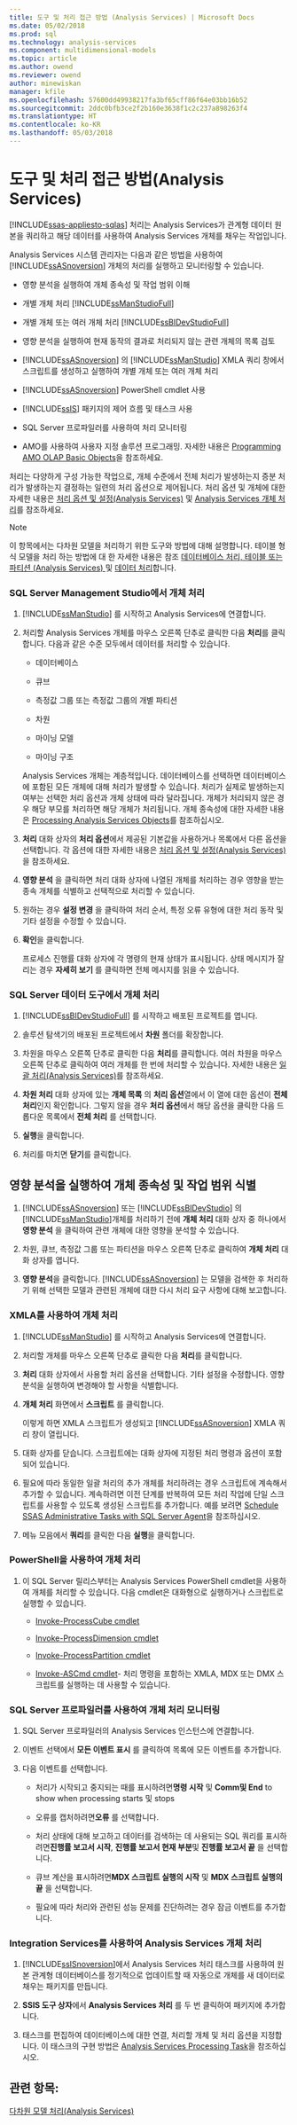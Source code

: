 ```yaml
---
title: 도구 및 처리 접근 방법 (Analysis Services) | Microsoft Docs
ms.date: 05/02/2018
ms.prod: sql
ms.technology: analysis-services
ms.component: multidimensional-models
ms.topic: article
ms.author: owend
ms.reviewer: owend
author: minewiskan
manager: kfile
ms.openlocfilehash: 57600dd49938217fa3bf65cff86f64e03bb16b52
ms.sourcegitcommit: 2ddc0bfb3ce2f2b160e3638f1c2c237a898263f4
ms.translationtype: HT
ms.contentlocale: ko-KR
ms.lasthandoff: 05/03/2018
---
```

# <a name="tools-and-approaches-for-processing-analysis-services"></a>도구 및 처리 접근 방법(Analysis Services)
[!INCLUDE[ssas-appliesto-sqlas](../../includes/ssas-appliesto-sqlas.md)]
  처리는 Analysis Services가 관계형 데이터 원본을 쿼리하고 해당 데이터를 사용하여 Analysis Services 개체를 채우는 작업입니다.  
  
 Analysis Services 시스템 관리자는 다음과 같은 방법을 사용하여 [!INCLUDE[ssASnoversion](../../includes/ssasnoversion-md.md)] 개체의 처리를 실행하고 모니터링할 수 있습니다.  
  
-   영향 분석을 실행하여 개체 종속성 및 작업 범위 이해  
  
-   개별 개체 처리 [!INCLUDE[ssManStudioFull](../../includes/ssmanstudiofull-md.md)]  
  
-   개별 개체 또는 여러 개체 처리 [!INCLUDE[ssBIDevStudioFull](../../includes/ssbidevstudiofull-md.md)]  
  
-   영향 분석을 실행하여 현재 동작의 결과로 처리되지 않는 관련 개체의 목록 검토  
  
-   [!INCLUDE[ssASnoversion](../../includes/ssasnoversion-md.md)] 의 [!INCLUDE[ssManStudio](../../includes/ssmanstudio-md.md)] XMLA 쿼리 창에서 스크립트를 생성하고 실행하여 개별 개체 또는 여러 개체 처리  
  
-   [!INCLUDE[ssASnoversion](../../includes/ssasnoversion-md.md)] PowerShell cmdlet 사용  
  
-   [!INCLUDE[ssIS](../../includes/ssis-md.md)] 패키지의 제어 흐름 및 태스크 사용  
  
-   SQL Server 프로파일러를 사용하여 처리 모니터링  
  
-   AMO를 사용하여 사용자 지정 솔루션 프로그래밍. 자세한 내용은 [Programming AMO OLAP Basic Objects](../../analysis-services/multidimensional-models/analysis-management-objects/programming-amo-olap-basic-objects.md)을 참조하세요.  
  
 처리는 다양하게 구성 가능한 작업으로, 개체 수준에서 전체 처리가 발생하는지 증분 처리가 발생하는지 결정하는 일련의 처리 옵션으로 제어됩니다. 처리 옵션 및 개체에 대한 자세한 내용은 [처리 옵션 및 설정&#40;Analysis Services&#41;](../../analysis-services/multidimensional-models/processing-options-and-settings-analysis-services.md) 및 [Analysis Services 개체 처리](../../analysis-services/multidimensional-models/processing-analysis-services-objects.md)를 참조하세요.  
  
> [!NOTE]  
>  이 항목에서는 다차원 모델을 처리하기 위한 도구와 방법에 대해 설명합니다. 테이블 형식 모델을 처리 하는 방법에 대 한 자세한 내용은 참조 [데이터베이스 처리, 테이블 또는 파티션 &#40;Analysis Services&#41; ](../../analysis-services/tabular-models/process-database-table-or-partition-analysis-services.md) 및 [데이터 처리](../../analysis-services/tabular-models/process-data-ssas-tabular.md)합니다.  
  
### <a name="processing-objects-in-sql-server-management-studio"></a>SQL Server Management Studio에서 개체 처리  
  
1.  [!INCLUDE[ssManStudio](../../includes/ssmanstudio-md.md)] 를 시작하고 Analysis Services에 연결합니다.  
  
2.  처리할 Analysis Services 개체를 마우스 오른쪽 단추로 클릭한 다음 **처리**를 클릭합니다. 다음과 같은 수준 모두에서 데이터를 처리할 수 있습니다.  
  
    -   데이터베이스  
  
    -   큐브  
  
    -   측정값 그룹 또는 측정값 그룹의 개별 파티션  
  
    -   차원  
  
    -   마이닝 모델  
  
    -   마이닝 구조  
  
     Analysis Services 개체는 계층적입니다. 데이터베이스를 선택하면 데이터베이스에 포함된 모든 개체에 대해 처리가 발생할 수 있습니다. 처리가 실제로 발생하는지 여부는 선택한 처리 옵션과 개체 상태에 따라 달라집니다. 개체가 처리되지 않은 경우 해당 부모를 처리하면 해당 개체가 처리됩니다. 개체 종속성에 대한 자세한 내용은 [Processing Analysis Services Objects](../../analysis-services/multidimensional-models/processing-analysis-services-objects.md)를 참조하십시오.  
  
3.  **처리** 대화 상자의 **처리 옵션**에서 제공된 기본값을 사용하거나 목록에서 다른 옵션을 선택합니다. 각 옵션에 대한 자세한 내용은 [처리 옵션 및 설정&#40;Analysis Services&#41;](../../analysis-services/multidimensional-models/processing-options-and-settings-analysis-services.md)을 참조하세요.  
  
4.  **영향 분석** 을 클릭하면 처리 대화 상자에 나열된 개체를 처리하는 경우 영향을 받는 종속 개체를 식별하고 선택적으로 처리할 수 있습니다.  
  
5.  원하는 경우 **설정 변경** 을 클릭하여 처리 순서, 특정 오류 유형에 대한 처리 동작 및 기타 설정을 수정할 수 있습니다.  
  
6.  **확인**을 클릭합니다.  
  
     프로세스 진행률 대화 상자에 각 명령의 현재 상태가 표시됩니다. 상태 메시지가 잘리는 경우 **자세히 보기** 를 클릭하면 전체 메시지를 읽을 수 있습니다.  
  
### <a name="processing-objects-in-sql-server-data-tools"></a>SQL Server 데이터 도구에서 개체 처리  
  
1.  [!INCLUDE[ssBIDevStudioFull](../../includes/ssbidevstudiofull-md.md)] 를 시작하고 배포된 프로젝트를 엽니다.  
  
2.  솔루션 탐색기의 배포된 프로젝트에서 **차원** 폴더를 확장합니다.  
  
3.  차원을 마우스 오른쪽 단추로 클릭한 다음 **처리**를 클릭합니다. 여러 차원을 마우스 오른쪽 단추로 클릭하여 여러 개체를 한 번에 처리할 수 있습니다. 자세한 내용은 [일괄 처리&#40;Analysis Services&#41;](../../analysis-services/multidimensional-models/batch-processing-analysis-services.md)를 참조하세요.  
  
4.  **차원 처리** 대화 상자에 있는 **개체 목록** 의 **처리 옵션**열에서 이 열에 대한 옵션이 **전체 처리**인지 확인합니다. 그렇지 않을 경우 **처리 옵션**에서 해당 옵션을 클릭한 다음 드롭다운 목록에서 **전체 처리** 를 선택합니다.  
  
5.  **실행**을 클릭합니다.  
  
6.  처리를 마치면 **닫기**를 클릭합니다.  
  
##  <a name="bkmk_impactanalysis"></a> 영향 분석을 실행하여 개체 종속성 및 작업 범위 식별  
  
1.  [!INCLUDE[ssASnoversion](../../includes/ssasnoversion-md.md)] 또는 [!INCLUDE[ssBIDevStudio](../../includes/ssbidevstudio-md.md)] 의 [!INCLUDE[ssManStudio](../../includes/ssmanstudio-md.md)]개체를 처리하기 전에 **개체 처리** 대화 상자 중 하나에서 **영향 분석** 을 클릭하여 관련 개체에 대한 영향을 분석할 수 있습니다.  
  
2.  차원, 큐브, 측정값 그룹 또는 파티션을 마우스 오른쪽 단추로 클릭하여 **개체 처리** 대화 상자를 엽니다.  
  
3.  **영향 분석**을 클릭합니다. [!INCLUDE[ssASnoversion](../../includes/ssasnoversion-md.md)] 는 모델을 검색한 후 처리하기 위해 선택한 모델과 관련된 개체에 대한 다시 처리 요구 사항에 대해 보고합니다.  
  
### <a name="processing-objects-using-xmla"></a>XMLA를 사용하여 개체 처리  
  
1.  [!INCLUDE[ssManStudio](../../includes/ssmanstudio-md.md)] 를 시작하고 Analysis Services에 연결합니다.  
  
2.  처리할 개체를 마우스 오른쪽 단추로 클릭한 다음 **처리**를 클릭합니다.  
  
3.  **처리** 대화 상자에서 사용할 처리 옵션을 선택합니다. 기타 설정을 수정합니다. 영향 분석을 실행하여 변경해야 할 사항을 식별합니다.  
  
4.  **개체 처리** 화면에서 **스크립트** 를 클릭합니다.  
  
     이렇게 하면 XMLA 스크립트가 생성되고 [!INCLUDE[ssASnoversion](../../includes/ssasnoversion-md.md)] XMLA 쿼리 창이 열립니다.  
  
5.  대화 상자를 닫습니다. 스크립트에는 대화 상자에 지정된 처리 명령과 옵션이 포함되어 있습니다.  
  
6.  필요에 따라 동일한 일괄 처리의 추가 개체를 처리하려는 경우 스크립트에 계속해서 추가할 수 있습니다. 계속하려면 이전 단계를 반복하여 모든 처리 작업에 단일 스크립트를 사용할 수 있도록 생성된 스크립트를 추가합니다. 예를 보려면 [Schedule SSAS Administrative Tasks with SQL Server Agent](../../analysis-services/instances/schedule-ssas-administrative-tasks-with-sql-server-agent.md)을 참조하십시오.  
  
7.  메뉴 모음에서 **쿼리**를 클릭한 다음 **실행**을 클릭합니다.  
  
### <a name="processing-objects-using-powershell"></a>PowerShell을 사용하여 개체 처리  
  
1.  이 SQL Server 릴리스부터는 Analysis Services PowerShell cmdlet을 사용하여 개체를 처리할 수 있습니다. 다음 cmdlet은 대화형으로 실행하거나 스크립트로 실행할 수 있습니다.  
  
    -   [Invoke-ProcessCube cmdlet](../../analysis-services/powershell/invoke-processcube-cmdlet.md)  
  
    -   [Invoke-ProcessDimension cmdlet](../../analysis-services/powershell/invoke-processdimension-cmdlet.md)  
  
    -   [Invoke-ProcessPartition cmdlet](../../analysis-services/powershell/invoke-processpartition-cmdlet.md)  
  
    -   [Invoke-ASCmd cmdlet](../../analysis-services/powershell/invoke-ascmd-cmdlet.md)- 처리 명령을 포함하는 XMLA, MDX 또는 DMX 스크립트를 실행하는 데 사용할 수 있습니다.  
  
### <a name="monitoring-object-processing-using-sql-server-profiler"></a>SQL Server 프로파일러를 사용하여 개체 처리 모니터링  
  
1.  SQL Server 프로파일러의 Analysis Services 인스턴스에 연결합니다.  
  
2.  이벤트 선택에서 **모든 이벤트 표시** 를 클릭하여 목록에 모든 이벤트를 추가합니다.  
  
3.  다음 이벤트를 선택합니다.  
  
    -   처리가 시작되고 중지되는 때를 표시하려면**명령 시작** 및 **Comm및 End** to show when processing starts 및 stops  
  
    -   오류를 캡처하려면**오류** 를 선택합니다.  
  
    -   처리 상태에 대해 보고하고 데이터를 검색하는 데 사용되는 SQL 쿼리를 표시하려면**진행률 보고서 시작**, **진행률 보고서 현재 부분**및 **진행률 보고서 끝** 을 선택합니다.  
  
    -   큐브 계산을 표시하려면**MDX 스크립트 실행의 시작** 및 **MDX 스크립트 실행의 끝** 을 선택합니다.  
  
    -   필요에 따라 처리와 관련된 성능 문제를 진단하려는 경우 잠금 이벤트를 추가합니다.  
  
### <a name="process-analysis-services-objects-using-integration-services"></a>Integration Services를 사용하여 Analysis Services 개체 처리  
  
1.  [!INCLUDE[ssISnoversion](../../includes/ssisnoversion-md.md)]에서 Analysis Services 처리 태스크를 사용하여 원본 관계형 데이터베이스를 정기적으로 업데이트할 때 자동으로 개체를 새 데이터로 채우는 패키지를 만듭니다.  
  
2.  **SSIS 도구 상자**에서 **Analysis Services 처리** 를 두 번 클릭하여 패키지에 추가합니다.  
  
3.  태스크를 편집하여 데이터베이스에 대한 연결, 처리할 개체 및 처리 옵션을 지정합니다. 이 태스크의 구현 방법은 [Analysis Services Processing Task](../../integration-services/control-flow/analysis-services-processing-task.md)을 참조하십시오.  
  
## <a name="see-also"></a>관련 항목:  
 [다차원 모델 처리&#40;Analysis Services&#41;](../../analysis-services/multidimensional-models/processing-a-multidimensional-model-analysis-services.md)  
  
  
